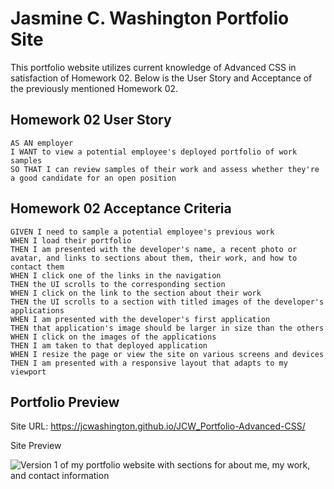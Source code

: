 # Jasmine C. Washington Portfolio Site

This portfolio website utilizes current knowledge of Advanced CSS in satisfaction of Homework 02.
Below is the User Story and Acceptance of the previously mentioned Homework 02.

## Homework 02 User Story

```
AS AN employer
I WANT to view a potential employee's deployed portfolio of work samples
SO THAT I can review samples of their work and assess whether they're a good candidate for an open position
```

## Homework 02 Acceptance Criteria

```
GIVEN I need to sample a potential employee's previous work
WHEN I load their portfolio
THEN I am presented with the developer's name, a recent photo or avatar, and links to sections about them, their work, and how to contact them
WHEN I click one of the links in the navigation
THEN the UI scrolls to the corresponding section
WHEN I click on the link to the section about their work
THEN the UI scrolls to a section with titled images of the developer's applications
WHEN I am presented with the developer's first application
THEN that application's image should be larger in size than the others
WHEN I click on the images of the applications
THEN I am taken to that deployed application
WHEN I resize the page or view the site on various screens and devices
THEN I am presented with a responsive layout that adapts to my viewport
```

## Portfolio Preview

Site URL: https://jcwashington.github.io/JCW_Portfolio-Advanced-CSS/

Site Preview

![Version 1 of my portfolio website with sections for about me, my work, and contact information](jcw-portfolio-v1.gif)
